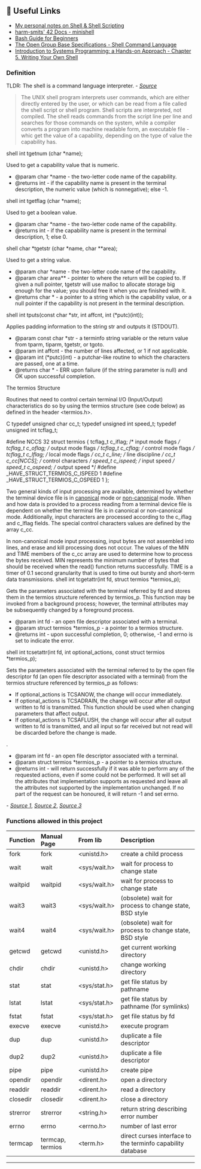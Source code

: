 ## 📌 Useful Links 
  
 * [My personal notes on Shell & Shell Scripting](https://www.notion.so/Shell-Shell-Scripting-6e0f0290a0304dad93a1d25ba15d92fe) 
 * [harm-smits' 42 Docs - minishell](https://harm-smits.github.io/42docs/projects/minishell) 
 * [Bash Guide for Beginners](https://tldp.org/LDP/Bash-Beginners-Guide/html/index.html) 
 * [The Open Group Base Specifications - Shell Command Language](https://pubs.opengroup.org/onlinepubs/009695399/utilities/xcu_chap02.html) 
 * [Introduction to Systems Programming: a Hands-on Approach - Chapter 5. Writing Your Own Shell ](https://www.cs.purdue.edu/homes/grr/SystemsProgrammingBook/Book/Chapter5-WritingYourOwnShell.pdf) 
  
  
 ### Definition 
  
 TLDR: The shell is a command language interpreter. - [_Source_](https://pubs.opengroup.org/onlinepubs/009695399/utilities/xcu_chap02.html) 
  
 > The UNIX shell program interprets user commands, which are either directly entered by the user, or which can be read from a file called the shell script or shell program. Shell scripts are interpreted, not compiled. The shell reads commands from the script line per line and searches for those commands on the system, while a compiler converts a program into machine readable form, an executable file - whic get the value of a capability, depending on the type of value the capability has. 
  

shell 
 int        tgetnum (char *name); 
 

  
 Used to get a capability value that is numeric. 
  
 * @param char *name - the two-letter code name of the capability. 
 * @returns int - if the capability name is present in the terminal description, the numeric value (which is nonnegative); else -1. 
  

shell 
 int        tgetflag (char *name); 
 

  
 Used to get a boolean value. 
  
 * @param char *name - the two-letter code name of the capability. 
 * @returns int - if the capability name is present in the terminal description, 1; else 0. 
  

shell 
 char        *tgetstr (char *name, char **area); 
 

  
 Used to get a string value. 
  
 * @param char *name - the two-letter code name of the capability. 
 * @param char area** - pointer to where the return will be copied to. If given a null pointer, tgetstr will use malloc to allocate storage big enough for the value; you should free it when you are finished with it. 
 * @returns char * - a pointer to a string which is the capability value, or a null pointer if the capability is not present in the terminal description. 
  

shell 
 int        tputs(const char *str, int affcnt, int (*putc)(int)); 
 

  
 Applies padding information to the string str and outputs it (STDOUT). 
  
 * @param const char *str - a terminfo string variable or the return value from tparm, tiparm, tgetstr, or tgoto. 
 * @param int affcnt - the number of lines affected, or 1 if not applicable. 
 * @param int (*putc)(int) - a putchar-like routine to which the characters are passed, one at a time. 
 * @returns char * - ERR upon failure (if the string parameter is null) and OK upon successful completion. 
  
 The termios Structure 
  
 Routines that need to control certain terminal I/O (Input/Output) characteristics do so by using the termios structure (see code below) as defined in the header <termios.h>. 
  

C 
 typedef unsigned char        cc_t; 
 typedef unsigned int        speed_t; 
 typedef unsigned int        tcflag_t; 
  
 #define NCCS 32 
 struct termios 
   { 
     tcflag_t c_iflag;                /* input mode flags */ 
     tcflag_t c_oflag;                /* output mode flags */ 
     tcflag_t c_cflag;                /* control mode flags */ 
     tcflag_t c_lflag;                /* local mode flags */ 
     cc_t c_line;                /* line discipline */ 
     cc_t c_cc[NCCS];                /* control characters */ 
     speed_t c_ispeed;                /* input speed */ 
     speed_t c_ospeed;                /* output speed */ 
 #define _HAVE_STRUCT_TERMIOS_C_ISPEED 1 
 #define _HAVE_STRUCT_TERMIOS_C_OSPEED 1 
   }; 
 

  
 Two general kinds of input processing are available, determined by whether the terminal device file is in [canonical](https://pubs.opengroup.org/onlinepubs/7908799/xbd/termios.html#tag_008_001_006) mode or [non-canonical](https://pubs.opengroup.org/onlinepubs/7908799/xbd/termios.html#tag_008_001_007) mode. When and how data is provided to a process reading from a terminal device file is dependent on whether the terminal file is in canonical or non-canonical mode. Additionally, input characters are processed according to the c_iflag and c_lflag fields. The special control characters values are defined by the array c_cc. 
  
 In non-canonical mode input processing, input bytes are not assembled into lines, and erase and kill processing does not occur. The values of the MIN and TIME members of the c_cc array are used to determine how to process the bytes received. MIN represents the minimum number of bytes that should be received when the read() function returns successfully. TIME is a timer of 0.1 second granularity that is used to time out bursty and short-term data transmissions.
shell 
 int        tcgetattr(int fd, struct termios *termios_p); 
 

  
 Gets the parameters associated with the terminal referred by fd and stores them in the termios structure referenced by termios_p. This function may be invoked from a background process; however, the terminal attributes may be subsequently changed by a foreground process. 
  
 * @param int fd - an open file descriptor associated with a terminal. 
 * @param struct termios *termios_p - a pointer to a termios structure. 
 * @returns int - upon successful completion, 0; otherwise, -1 and errno is set to indicate the error. 
  

shell 
 int        tcsetattr(int fd, int optional_actions, const struct termios *termios_p); 
 

  
 Sets the parameters associated with the terminal referred to by the open file descriptor fd (an open file descriptor associated with a terminal) from the termios structure referenced by termios_p as follows: 
  
 * If optional_actions is TCSANOW, the change will occur immediately. 
 * If optional_actions is TCSADRAIN, the change will occur after all output written to fd is transmitted. This function should be used when changing parameters that affect output. 
 * If optional_actions is TCSAFLUSH, the change will occur after all output written to fd is transmitted, and all input so far received but not read will be discarded before the change is made. 
  
 . 
  
 * @param int fd - an open file descriptor associated with a terminal. 
 * @param struct termios *termios_p - a pointer to a termios structure. 
 * @returns int - will return successfully if it was able to perform any of the requested actions, even if some could not be performed. It will set all the attributes that implementation supports as requested and leave all the attributes not supported by the implementation unchanged. If no part of the request can be honoured, it will return -1 and set errno. 
  
 \- [_Source 1_](https://www.gnu.org/software/termutils/manual/termcap-1.3/), [_Source 2_](https://pubs.opengroup.org/onlinepubs/7908799/xbd/termios.html), [_Source 3_](https://man7.org/linux/man-pages/man3/termios.3.html) 
  
 ### Functions allowed in this project 
  
 | Function                | Manual Page                | From lib                        | Description 
 | :--                        | :--                                | :--                                | :-- 
 | fork                | fork                | <unistd.h>                | create a child process 
 | wait                | wait                | <sys/wait.h>        | wait for process to change state 
 | waitpid        | waitpid                | <sys/wait.h>        | wait for process to change state 
 | wait3                | wait3                | <sys/wait.h>        | (obsolete) wait for process to change state, BSD style 
 | wait4                | wait4                | <sys/wait.h>        | (obsolete) wait for process to change state, BSD style
 | getcwd        | getcwd                | <unistd.h>                | get current working directory 
 | chdir                | chdir                | <unistd.h>                | change working directory 
 | stat                | stat                | <sys/stat.h>        | get file status by pathname 
 | lstat                | lstat                | <sys/stat.h>        | get file status by pathname (for symlinks) 
 | fstat                | fstat                | <sys/stat.h>        | get file status by fd 
 | execve        | execve                | <unistd.h>                | execute program 
 | dup                | dup                        | <unistd.h>                | duplicate a file descriptor 
 | dup2                | dup2                | <unistd.h>                | duplicate a file descriptor 
 | pipe                | pipe                | <unistd.h>                | create pipe 
 | opendir        | opendir                | <dirent.h>                | open a directory 
 | readdir        | readdir                | <dirent.h>                | read a directory 
 | closedir        | closedir        | <dirent.h>                | close a directory 
 | strerror        | strerror        | <string.h>                | return string describing error number 
 | errno                | errno                | <errno.h>                | number of last error 
 | termcap        | termcap, termios                | <term.h>                | direct curses interface to the terminfo capability database 
  
 --- 
